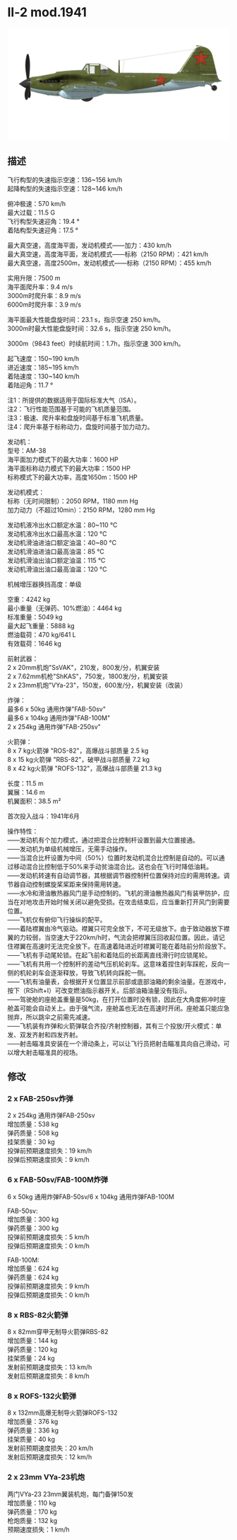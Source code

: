 # Il-2 mod.1941  
  
![il2m41](../images/il2m41.png)  
  
## 描述  
  
飞行构型的失速指示空速：136~156 km/h  
起降构型的失速指示空速：128~146 km/h  
  
俯冲极速：570 km/h  
最大过载：11.5 G  
飞行构型失速迎角：19.4 °  
着陆构型失速迎角：17.5 °  
  
最大真空速，高度海平面，发动机模式——加力：430 km/h  
最大真空速，高度海平面，发动机模式——标称（2150 RPM）：421 km/h  
最大真空速，高度2500m，发动机模式——标称（2150 RPM）：455 km/h  
  
实用升限：7500 m  
海平面爬升率：9.4 m/s  
3000m时爬升率：8.9 m/s  
6000m时爬升率：3.9 m/s  
  
海平面最大性能盘旋时间：23.1 s，指示空速 250 km/h。  
3000m时最大性能盘旋时间：32.6 s，指示空速 250 km/h。  
  
3000m（9843 feet）时续航时间：1.7h，指示空速 300 km/h。  
  
起飞速度：150~190 km/h  
进近速度：185~195 km/h  
着陆速度：130~140 km/h  
着陆迎角：11.7 °  
  
注1：所提供的数据适用于国际标准大气（ISA）。  
注2：飞行性能范围基于可能的飞机质量范围。  
注3：极速、爬升率和盘旋时间基于标准飞机质量。  
注4：爬升率基于标称动力，盘旋时间基于加力动力。  
  
发动机：  
型号：AM-38  
海平面加力模式下的最大功率：1600 HP  
海平面标称动力模式下的最大功率：1500 HP  
标称模式下的最大功率，高度1650m：1500 HP  
  
发动机模式：  
标称（无时间限制）：2050 RPM，1180 mm Hg  
加力动力（不超过10min）：2150 RPM，1280 mm Hg  
  
发动机液冷出水口额定水温：80~110 °C  
发动机液冷出水口最高水温：120 °C  
发动机滑油进油口额定油温：40~80 °C  
发动机滑油进油口最高油温：85 °C  
发动机滑油出油口额定油温：115 °C  
发动机滑油出油口最高油温：120 °C  
  
机械增压器换挡高度：单级  
  
空重：4242 kg  
最小重量（无弹药、10%燃油）：4464 kg  
标准重量：5049 kg  
最大起飞重量：5888 kg  
燃油载荷：470 kg/641 L  
有效载荷：1646 kg  
  
前射武器：  
2 x 20mm机炮"SsVAK"，210发，800发/分，机翼安装  
2 x 7.62mm机枪"ShKAS"，750发，1800发/分，机翼安装  
2 x 23mm机炮"VYa-23"，150发，600发/分，机翼安装（改装）  
  
炸弹：  
最多6 x 50kg 通用炸弹"FAB-50sv"  
最多6 x 104kg 通用炸弹"FAB-100M"  
2 x 254kg 通用炸弹"FAB-250sv"  
  
火箭弹：  
8 x 7 kg火箭弹 "ROS-82"，高爆战斗部质量 2.5  kg  
8 x 15 kg火箭弹 "RBS-82"，破甲战斗部质量 7.2 kg  
8 x 42 kg火箭弹 "ROFS-132"，高爆战斗部质量 21.3 kg  
  
长度：11.5 m  
翼展：14.6 m  
机翼面积：38.5 m²  
  
首次投入战斗：1941年6月  
  
操作特性：  
——发动机有个加力模式，通过把混合比控制杆设置到最大位置接通。  
——发动机为单级机械增压，无需手动操作。  
——当混合比杆设置为中间（50%）位置时发动机混合比控制是自动的。可以通过移动混合比控制低于50%来手动贫油混合比。这也会在飞行时降低油耗。  
——发动机转速有自动调节器，其根据调节器控制杆位置保持对应的需用转速。调节器自动控制螺旋桨桨距来保持需用转速。  
——水冷和滑油散热器风门是手动控制的。飞机的滑油散热器风门有装甲防护，应当在对地攻击开始时候关闭以避免受损。在攻击结束后，应当重新打开风门到需要位置。  
——飞机仅有俯仰飞行操纵的配平。  
——着陆襟翼由冷气驱动。襟翼只可完全放下，不可无级放下。由于致动器放下襟翼的力较弱，当空速大于220km/h时，气流会把襟翼压回收起位置。因此，请记住襟翼在高速时无法完全放下。在高速着陆进近时襟翼可能在着陆前分阶段放下。  
——飞机有手动尾轮锁。在起飞前和着陆后的长距离直线滑行时应锁尾轮。  
——飞机有共用一个控制杆的差动气压机轮刹车。这意味着捏住刹车踩舵，反向一侧的机轮刹车会逐渐释放，导致飞机转向踩舵一侧。  
——飞机有油量表，会根据开关位置显示前部或底部油箱的剩余油量。在游戏中，按下（RShift+I）可改变燃油指示器开关。后部油箱油量没有指示。  
——驾驶舱的座舱盖重量是50kg，在打开位置时没有锁，因此在大角度俯冲时座舱盖可能会自动关上。由于强气流，座舱盖也无法在高速时开闭。座舱盖只能应急抛弃，所以跳伞之前需先减速。  
——飞机装有炸弹和火箭弹联合齐投/齐射控制器，其有三个投放/开火模式：单发、双发齐射和四发齐射。  
——射击瞄准具安装在一个滑动条上，可以让飞行员把射击瞄准具向自己滑动，可以增大射击瞄准具的视场。  
  
## 修改  
  
  
### 2 x FAB-250sv炸弹  
  
2 x 254kg 通用炸弹FAB-250sv  
增加质量：538 kg  
弹药质量：508 kg  
挂架质量：30 kg  
投弹前预期速度损失：19 km/h  
投弹后预期速度损失：9 km/h  
  
### 6 x FAB-50sv/FAB-100M炸弹  
  
6 x 50kg 通用炸弹FAB-50sv/6 x 104kg 通用炸弹FAB-100M  
  
FAB-50sv:  
增加质量：300 kg  
弹药质量：300 kg  
投弹前预期速度损失：5 km/h  
投弹后预期速度损失：0 km/h  
  
FAB-100M:  
增加质量：624 kg  
弹药质量：624 kg  
投弹前预期速度损失：9 km/h  
投弹后预期速度损失：0 km/h  ﻿
  
### 8 x RBS-82火箭弹  
  
8 x 82mm穿甲无制导火箭弹RBS-82  
增加质量：144 kg  
弹药质量：120 kg  
挂架质量：24 kg  
发射前预期速度损失：13 km/h  
发射后预期速度损失：8 km/h  ﻿
  
### 8 x ROFS-132火箭弹  
  
8 x 132mm高爆无制导火箭弹ROFS-132  
增加质量：376 kg  
弹药质量：336 kg  
挂架质量：40 kg  
发射前预期速度损失：20 km/h  
发射后预期速度损失：12 km/h  
  
### 2 x 23mm VYa-23机炮  
  
两门VYa-23 23mm翼装机炮，每门备弹150发  
增加质量：110 kg  
弹药质量：170 kg  
枪炮质量：132 kg  
预期速度损失：1 km/h  